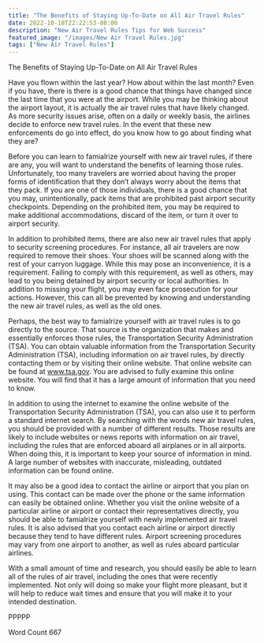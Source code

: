 ```yaml
---
title: "The Benefits of Staying Up-To-Date on All Air Travel Rules"
date: 2022-10-18T22:22:53-08:00
description: "New Air Travel Rules Tips for Web Success"
featured_image: "/images/New Air Travel Rules.jpg"
tags: ["New Air Travel Rules"]
---
```


The Benefits of Staying Up-To-Date on All Air Travel Rules

Have you flown within the last year?  How about within the last month?  Even if you have, there is there is a good chance that things have changed since the last time that you were at the airport. While you may be thinking about the airport layout, it is actually the air travel rules that have likely changed. As more security issues arise, often on a daily or weekly basis, the airlines decide to enforce new travel rules.  In the event that these new enforcements do go into effect, do you know how to go about finding what they are?

Before you can learn to famialrize yourself with new air travel rules, if there are any, you will want to understand the benefits of learning those rules. Unfortunately, too many travelers are worried about having the proper forms of identification that they don’t always worry about the items that they pack.  If you are one of those individuals, there is a good chance that you may, unintentionally, pack items that are prohibited past airport security checkpoints.  Depending on the prohibited item, you may be required to make additional accommodations, discard of the item, or turn it over to airport security.  

In addition to prohibited items, there are also new air travel rules that apply to security screening procedures. For instance, all air travelers are now required to remove their shoes. Your shoes will be scanned along with the rest of your carryon luggage. While this may pose an inconvenience, it is a requirement.  Failing to comply with this requirement, as well as others, may lead to you being detained by airport security or local authorities.  In addition to missing your flight, you may even face prosecution for your actions.  However, this can all be prevented by knowing and understanding the new air travel rules, as well as the old ones.

Perhaps, the best way to famialrize yourself with air travel rules is to go directly to the source. That source is the organization that makes and essentially enforces those rules, the Transportation Security Administration (TSA). You can obtain valuable information from the Transportation Security Administration (TSA), including information on air travel rules, by directly contacting them or by visiting their online website. That online website can be found at www.tsa.gov.  You are advised to fully examine this online website. You will find that it has a large amount of information that you need to know.

In addition to using the internet to examine the online website of the Transportation Security Administration (TSA), you can also use it to perform a standard internet search.  By searching with the words new air travel rules, you should be provided with a number of different results. Those results are likely to include websites or news reports with information on air travel, including the rules that are enforced aboard all airplanes or in all airports.  When doing this, it is important to keep your source of information in mind.  A large number of websites with inaccurate, misleading, outdated information can be found online.

It may also be a good idea to contact the airline or airport that you plan on using. This contact can be made over the phone or the same information can easily be obtained online. Whether you visit the online website of a particular airline or airport or contact their representatives directly, you should be able to famialrize yourself with newly implemented air travel rules.  It is also advised that you contact each airline or airport directly because they tend to have different rules. Airport screening procedures may vary from one airport to another, as well as rules aboard particular airlines.  

With a small amount of time and research, you should easily be able to learn all of the rules of air travel, including the ones that were recently implemented.  Not only will doing so make your flight more pleasant, but it will help to reduce wait times and ensure that you will make it to your intended destination.

PPPPP

Word Count 667

